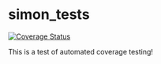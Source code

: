 # simon_tests

[![Coverage Status](https://coveralls.io/repos/github/samdatkins/simon_tests/badge.svg?branch=main)](https://coveralls.io/github/samdatkins/simon_tests?branch=main)

This is a test of automated coverage testing!
